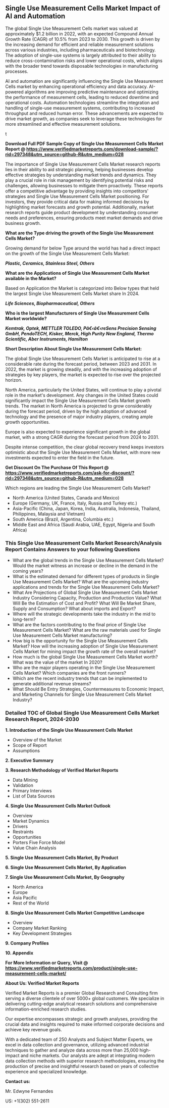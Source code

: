 <h2>Single Use Measurement Cells Market Impact of AI and Automation</h2><p>The global Single Use Measurement Cells market was valued at approximately $1.2 billion in 2022, with an expected Compound Annual Growth Rate (CAGR) of 10.5% from 2023 to 2030. This growth is driven by the increasing demand for efficient and reliable measurement solutions across various industries, including pharmaceuticals and biotechnology. The adoption of single-use systems is largely attributed to their ability to reduce cross-contamination risks and lower operational costs, which aligns with the broader trend towards disposable technologies in manufacturing processes.</p><p>AI and automation are significantly influencing the Single Use Measurement Cells market by enhancing operational efficiency and data accuracy. AI-powered algorithms are improving predictive maintenance and optimizing the performance of measurement cells, leading to reduced downtime and operational costs. Automation technologies streamline the integration and handling of single-use measurement systems, contributing to increased throughput and reduced human error. These advancements are expected to drive market growth, as companies seek to leverage these technologies for more streamlined and effective measurement solutions.</p>t</p><p id="" class=""><strong>Download Full PDF Sample Copy of Single Use Measurement Cells Market Report @ <a href="https://www.verifiedmarketreports.com/download-sample/?rid=297348&utm_source=github-R&utm_medium=028" target="_blank">https://www.verifiedmarketreports.com/download-sample/?rid=297348&utm_source=github-R&utm_medium=028</a></strong></p><p>The importance of&nbsp;Single Use Measurement Cells Market research reports lies in their ability to aid strategic planning, helping businesses develop effective strategies by understanding market trends and dynamics. They play a crucial role in risk management by identifying potential risks and challenges, allowing businesses to mitigate them proactively. These reports offer a competitive advantage by providing insights into competitors' strategies and Single Use Measurement Cells Market positioning. For investors, they provide critical data for making informed decisions by highlighting market forecasts and growth potential. Additionally, market research reports guide product development by understanding consumer needs and preferences, ensuring products meet market demands and drive business growth.</p><p><strong>What are the&nbsp;Type driving the growth of the Single Use Measurement Cells Market?</strong></p><p id="" class="">Growing demand for below Type around the world has had a direct impact on the growth of the Single Use Measurement Cells Market:</p><em><strong>Plastic, Ceramics, Stainless Steel, Others</strong></em></p><strong>What are the&nbsp;Applications&nbsp;of Single Use Measurement Cells Market available in the Market?</strong></p><p id="" class="">Based on Application the Market is categorized into Below types that held the largest Single Use Measurement Cells Market share In 2024.</p><em><strong>Life Sciences, Biopharmaceutical, Others</strong></em></p><strong>Who is the largest Manufacturers of Single Use Measurement Cells Market worldwide?</strong></p><p><em><strong>Kemtrak, Optek, METTLER TOLEDO, Pâ€‹â€‹reSens Precision Sensing GmbH, PendoTECH, Kisker, Merck, High Purity New England, Thermo Scientific, Aber Instruments, Hamilton</strong></em></p><p id="" class=""><strong>Short Description About Single Use Measurement Cells Market:</strong></p><p>The global Single Use Measurement Cells Market is anticipated to rise at a considerable rate during the forecast period, between 2023 and 2031. In 2022, the market is growing steadily, and with the increasing adoption of strategies by key players, the market is expected to rise over the projected horizon.</p><p>North America, particularly the United States, will continue to play a pivotal role in the market's development. Any changes in the United States could significantly impact the Single Use Measurement Cells Market growth trends. The market in North America is projected to grow considerably during the forecast period, driven by the high adoption of advanced technology and the presence of major industry players, creating ample growth opportunities.</p><p>Europe is also expected to experience significant growth in the global market, with a strong CAGR during the forecast period from 2024 to 2031.</p><p>Despite intense competition, the clear global recovery trend keeps investors optimistic about the Single Use Measurement Cells Market, with more new investments expected to enter the field in the future.</p><p id="" class=""><strong>Get Discount On The Purchase Of This Report @ <a href="https://www.verifiedmarketreports.com/ask-for-discount/?rid=297348&utm_source=github-R&utm_medium=028" target="_blank">https://www.verifiedmarketreports.com/ask-for-discount/?rid=297348&utm_source=github-R&utm_medium=028</a></strong></p>Which regions are leading the Single Use Measurement Cells Market?</p><ul><li>North America (United States, Canada and Mexico)</li><li>Europe (Germany, UK, France, Italy, Russia and Turkey etc.)</li><li>Asia-Pacific (China, Japan, Korea, India, Australia, Indonesia, Thailand, Philippines, Malaysia and Vietnam)</li><li>South America (Brazil, Argentina, Columbia etc.)</li><li>Middle East and Africa (Saudi Arabia, UAE, Egypt, Nigeria and South Africa)</li></ul><h3 id="" class="">This Single Use Measurement Cells Market Research/Analysis Report Contains Answers to your following Questions</h3><ul><li>What are the global trends in the Single Use Measurement Cells Market? Would the market witness an increase or decline in the demand in the coming years?</li><li>What is the estimated demand for different types of products in Single Use Measurement Cells Market? What are the upcoming industry applications and trends for the Single Use Measurement Cells Market?</li><li>What Are Projections of Global Single Use Measurement Cells Market Industry Considering Capacity, Production and Production Value? What Will Be the Estimation of Cost and Profit? What Will Be Market Share, Supply and Consumption? What about imports and Export?</li><li>Where will the strategic developments take the industry in the mid to long-term?</li><li>What are the factors contributing to the final price of Single Use Measurement Cells Market? What are the raw materials used for Single Use Measurement Cells Market manufacturing?</li><li>How big is the opportunity for the Single Use Measurement Cells Market? How will the increasing adoption of Single Use Measurement Cells Market for mining impact the growth rate of the overall market?</li><li>How much is the global Single Use Measurement Cells Market worth? What was the value of the market In 2020?</li><li>Who are the major players operating in the Single Use Measurement Cells Market? Which companies are the front runners?</li><li>Which are the recent industry trends that can be implemented to generate additional revenue streams?</li><li>What Should Be Entry Strategies, Countermeasures to Economic Impact, and Marketing Channels for Single Use Measurement Cells Market Industry?</li></ul><h3 id="" class="">Detailed TOC of Global Single Use Measurement Cells Market Research Report, 2024-2030</h3><p id="" class=""><strong>1. Introduction of the Single Use Measurement Cells Market</strong></p><ul><li>Overview of the Market</li><li>Scope of Report</li><li>Assumptions</li></ul><p id="" class=""><strong>2. Executive Summary</strong></p><p id="" class=""><strong>3. Research Methodology of Verified Market Reports</strong></p><ul><li>Data Mining</li><li>Validation</li><li>Primary Interviews</li><li>List of Data Sources</li></ul><p id="" class=""><strong>4. Single Use Measurement Cells Market Outlook</strong></p><ul><li>Overview</li><li>Market Dynamics</li><li>Drivers</li><li>Restraints</li><li>Opportunities</li><li>Porters Five Force Model</li><li>Value Chain Analysis</li></ul><p id="" class=""><strong>5. Single Use Measurement Cells Market, By Product</strong></p><p id="" class=""><strong>6. Single Use Measurement Cells Market, By Application</strong></p><p id="" class=""><strong>7. Single Use Measurement Cells Market, By Geography</strong></p><ul><li>North America</li><li>Europe</li><li>Asia Pacific</li><li>Rest of the World</li></ul><p id="" class=""><strong>8. Single Use Measurement Cells Market Competitive Landscape</strong></p><ul><li>Overview</li><li>Company Market Ranking</li><li>Key Development Strategies</li></ul><p id="" class=""><strong>9. Company Profiles</strong></p><p id="" class=""><strong>10. Appendix</strong></p><p id="" class=""><strong>For More Information or Query, Visit @ <a href="https://www.verifiedmarketreports.com/product/single-use-measurement-cells-market/" target="_blank">https://www.verifiedmarketreports.com/product/single-use-measurement-cells-market/</a></strong></p><p id="" class=""><strong>About Us: Verified Market Reports</strong></p><p id="" class="">Verified Market Reports is a premier Global Research and Consulting firm serving a diverse clientele of over 5000+ global customers. We specialize in delivering cutting-edge analytical research solutions and comprehensive information-enriched research studies.</p><p id="" class="">Our expertise encompasses strategic and growth analyses, providing the crucial data and insights required to make informed corporate decisions and achieve key revenue goals.</p><p id="" class="">With a dedicated team of 250 Analysts and Subject Matter Experts, we excel in data collection and governance, utilizing advanced industrial techniques to gather and analyze data across more than 25,000 high-impact and niche markets. Our analysts are adept at integrating modern data collection methods with superior research methodologies, ensuring the production of precise and insightful research based on years of collective experience and specialized knowledge.</p><p id="" class=""><strong>Contact us:</strong></p><p id="" class="">Mr. Edwyne Fernandes</p><p id="" class="">US: +1(302) 551-2611</p>